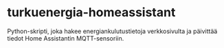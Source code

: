 # turkuenergia-homeassistant
Python-skripti, joka hakee energiankulutustietoja verkkosivulta ja päivittää tiedot Home Assistantin MQTT-sensoriin.

